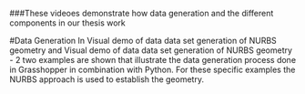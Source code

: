 ###These videoes demonstrate how data generation and the different components in our thesis work

#Data Generation
In Visual demo of data data set generation of NURBS geometry and Visual demo of data data set generation of NURBS geometry - 2
two examples are shown that illustrate the data generation process done in Grasshopper in combination with Python.
For these specific examples the NURBS approach is used to establish the geometry. 
